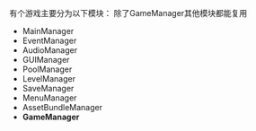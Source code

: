 有个游戏主要分为以下模块：
除了GameManager其他模块都能复用
- MainManager
- EventManager
- AudioManager
- GUIManager
- PoolManager
- LevelManager
- SaveManager
- MenuManager
- AssetBundleManager
- **GameManager**
